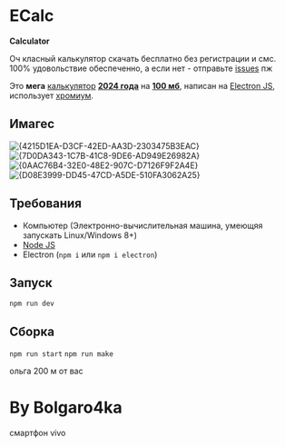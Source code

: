 # ECalc
**Calculator**



Оч класный калькулятор скачать бесплатно без регистрации и смс. 100% удовольствие обеспеченно, а если нет - отправьте <a href="https://github.com/bolgaro4ka/ecalc/issues">issues</a> пж

Это **мега** <a href="https://ru.wikipedia.org/wiki/%D0%9A%D0%B0%D0%BB%D1%8C%D0%BA%D1%83%D0%BB%D1%8F%D1%82%D0%BE%D1%80">калькулятор</a> <a href="https://ru.wikipedia.org/wiki/2024_%D0%B3%D0%BE%D0%B4">**2024 года**</a> на <a href="https://otvet.mail.ru/question/43575434">**100 мб**</a>, написан на <a href="https://www.electronjs.org/">Electron JS</a>, использует <a href="https://www.chromium.org/">хромиум</a>.

## Имагес
![{4215D1EA-D3CF-42ED-AA3D-2303475B3EAC}](https://github.com/user-attachments/assets/309dcc44-62ce-4061-80e5-422a11a1a747)
![{7D0DA343-1C7B-41C8-9DE6-AD949E26982A}](https://github.com/user-attachments/assets/c4a5089b-3162-4068-be0c-d9d0a12130f8)
![{0AAC76B4-32E0-48E2-907C-D7126F9F2A4E}](https://github.com/user-attachments/assets/06bd3e45-3fad-4cf8-ae7c-dd63f91f7b46)
![{D08E3999-DD45-47CD-A5DE-510FA3062A25}](https://github.com/user-attachments/assets/2a80a80f-554a-44ba-a278-c1ac1749a9a9)

## Требования
- Компьютер (Электронно-вычислительная машина, умеющяя запускать Linux/Windows 8+)
- <a href="https://nodejs.org/" >Node JS</a> 
- Electron (`npm i` или `npm i electron`)

## Запуск 
`npm run dev`

## Сборка
`npm run start`
`npm run make`



ольга 200 м от вас

# By Bolgaro4ka 
смартфон vivo
